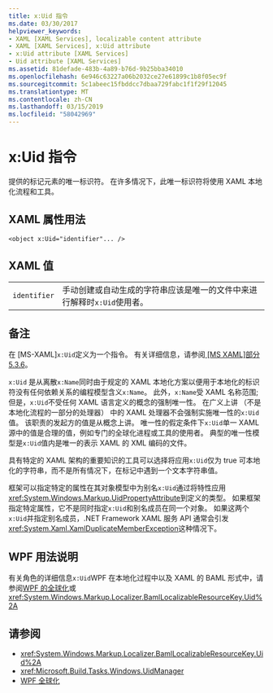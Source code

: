```yaml
---
title: x:Uid 指令
ms.date: 03/30/2017
helpviewer_keywords:
- XAML [XAML Services], localizable content attribute
- XAML [XAML Services], x:Uid attribute
- x:Uid attribute [XAML Services]
- Uid attribute [XAML Services]
ms.assetid: 81defade-483b-4a89-b76d-9b25bba34010
ms.openlocfilehash: 6e946c63227a06b2032ce27e61899c1b8f05ec9f
ms.sourcegitcommit: 5c1abeec15fbddcc7dbaa729fabc1f1f29f12045
ms.translationtype: MT
ms.contentlocale: zh-CN
ms.lasthandoff: 03/15/2019
ms.locfileid: "58042969"
---
```

# <a name="xuid-directive"></a>x:Uid 指令
提供的标记元素的唯一标识符。 在许多情况下，此唯一标识符将使用 XAML 本地化流程和工具。  
  
## <a name="xaml-attribute-usage"></a>XAML 属性用法  
  
```xaml  
<object x:Uid="identifier"... />  
```  
  
## <a name="xaml-values"></a>XAML 值  
  
|||  
|-|-|  
|`identifier`|手动创建或自动生成的字符串应该是唯一的文件中来进行解释时`x:Uid`使用者。|  
  
## <a name="remarks"></a>备注  
 在 [MS-XAML]`x:Uid`定义为一个指令。 有关详细信息，请参阅[ \[MS XAML\]部分 5.3.6](https://go.microsoft.com/fwlink/?LinkId=114525)。  
  
 `x:Uid` 是从离散`x:Name`同时由于规定的 XAML 本地化方案以便用于本地化的标识符没有任何依赖关系的编程模型含义`x:Name`。 此外，`x:Name`受 XAML 名称范围; 但是，`x:Uid`不受任何 XAML 语言定义的概念的强制唯一性。 在广义上讲 （不是本地化流程的一部分的处理器） 中的 XAML 处理器不会强制实施唯一性的`x:Uid`值。 该职责的发起方的值是从概念上讲。 唯一性的假定条件下`x:Uid`单一 XAML 源中的值是合理的值，例如专门的全球化进程或工具的使用者。 典型的唯一性模型是`x:Uid`值内是唯一的表示 XAML 的 XML 编码的文件。  
  
 具有特定的 XAML 架构的重要知识的工具可以选择将应用`x:Uid`仅为 true 可本地化的字符串，而不是所有情况下，在标记中遇到一个文本字符串值。  
  
 框架可以指定特定的属性在其对象模型中为别名`x:Uid`通过将特性应用<xref:System.Windows.Markup.UidPropertyAttribute>到定义的类型。 如果框架指定特定属性，它不是同时指定`x:Uid`和别名成员在同一个对象。 如果这两个`x:Uid`并指定别名成员，.NET Framework XAML 服务 API 通常会引发<xref:System.Xaml.XamlDuplicateMemberException>这种情况下。  
  
## <a name="wpf-usage-notes"></a>WPF 用法说明  
 有关角色的详细信息`x:Uid`WPF 在本地化过程中以及 XAML 的 BAML 形式中，请参阅[WPF 的全球化](../wpf/advanced/globalization-for-wpf.md)或 <xref:System.Windows.Markup.Localizer.BamlLocalizableResourceKey.Uid%2A>  
  
## <a name="see-also"></a>请参阅
- <xref:System.Windows.Markup.Localizer.BamlLocalizableResourceKey.Uid%2A>
- <xref:Microsoft.Build.Tasks.Windows.UidManager>
- [WPF 全球化](../wpf/advanced/globalization-for-wpf.md)
